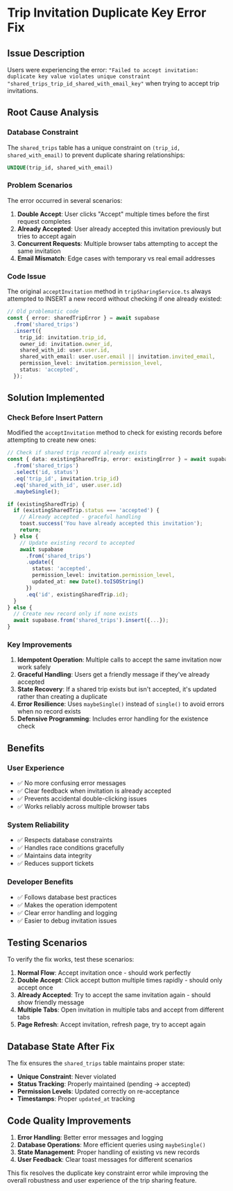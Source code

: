 # Trip Invitation Duplicate Key Error Fix

## Issue Description
Users were experiencing the error: `"Failed to accept invitation: duplicate key value violates unique constraint "shared_trips_trip_id_shared_with_email_key"` when trying to accept trip invitations.

## Root Cause Analysis

### Database Constraint
The `shared_trips` table has a unique constraint on `(trip_id, shared_with_email)` to prevent duplicate sharing relationships:
```sql
UNIQUE(trip_id, shared_with_email)
```

### Problem Scenarios
The error occurred in several scenarios:

1. **Double Accept**: User clicks "Accept" multiple times before the first request completes
2. **Already Accepted**: User already accepted this invitation previously but tries to accept again
3. **Concurrent Requests**: Multiple browser tabs attempting to accept the same invitation
4. **Email Mismatch**: Edge cases with temporary vs real email addresses

### Code Issue
The original `acceptInvitation` method in `tripSharingService.ts` always attempted to INSERT a new record without checking if one already existed:

```typescript
// Old problematic code
const { error: sharedTripError } = await supabase
  .from('shared_trips')
  .insert({
    trip_id: invitation.trip_id,
    owner_id: invitation.owner_id,
    shared_with_id: user.user.id,
    shared_with_email: user.user.email || invitation.invited_email,
    permission_level: invitation.permission_level,
    status: 'accepted',
  });
```

## Solution Implemented

### Check Before Insert Pattern
Modified the `acceptInvitation` method to check for existing records before attempting to create new ones:

```typescript
// Check if shared trip record already exists
const { data: existingSharedTrip, error: existingError } = await supabase
  .from('shared_trips')
  .select('id, status')
  .eq('trip_id', invitation.trip_id)
  .eq('shared_with_id', user.user.id)
  .maybeSingle();

if (existingSharedTrip) {
  if (existingSharedTrip.status === 'accepted') {
    // Already accepted - graceful handling
    toast.success('You have already accepted this invitation');
    return;
  } else {
    // Update existing record to accepted
    await supabase
      .from('shared_trips')
      .update({ 
        status: 'accepted',
        permission_level: invitation.permission_level,
        updated_at: new Date().toISOString()
      })
      .eq('id', existingSharedTrip.id);
  }
} else {
  // Create new record only if none exists
  await supabase.from('shared_trips').insert({...});
}
```

### Key Improvements

1. **Idempotent Operation**: Multiple calls to accept the same invitation now work safely
2. **Graceful Handling**: Users get a friendly message if they've already accepted
3. **State Recovery**: If a shared trip exists but isn't accepted, it's updated rather than creating a duplicate
4. **Error Resilience**: Uses `maybeSingle()` instead of `single()` to avoid errors when no record exists
5. **Defensive Programming**: Includes error handling for the existence check

## Benefits

### User Experience
- ✅ No more confusing error messages
- ✅ Clear feedback when invitation is already accepted
- ✅ Prevents accidental double-clicking issues
- ✅ Works reliably across multiple browser tabs

### System Reliability
- ✅ Respects database constraints
- ✅ Handles race conditions gracefully
- ✅ Maintains data integrity
- ✅ Reduces support tickets

### Developer Benefits
- ✅ Follows database best practices
- ✅ Makes the operation idempotent
- ✅ Clear error handling and logging
- ✅ Easier to debug invitation issues

## Testing Scenarios

To verify the fix works, test these scenarios:

1. **Normal Flow**: Accept invitation once - should work perfectly
2. **Double Accept**: Click accept button multiple times rapidly - should only accept once
3. **Already Accepted**: Try to accept the same invitation again - should show friendly message
4. **Multiple Tabs**: Open invitation in multiple tabs and accept from different tabs
5. **Page Refresh**: Accept invitation, refresh page, try to accept again

## Database State After Fix

The fix ensures the `shared_trips` table maintains proper state:

- **Unique Constraint**: Never violated
- **Status Tracking**: Properly maintained (pending → accepted)
- **Permission Levels**: Updated correctly on re-acceptance
- **Timestamps**: Proper `updated_at` tracking

## Code Quality Improvements

1. **Error Handling**: Better error messages and logging
2. **Database Operations**: More efficient queries using `maybeSingle()`
3. **State Management**: Proper handling of existing vs new records
4. **User Feedback**: Clear toast messages for different scenarios

This fix resolves the duplicate key constraint error while improving the overall robustness and user experience of the trip sharing feature.
